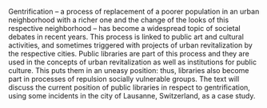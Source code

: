 Gentrification – a process of replacement of a poorer population in an urban neighborhood with a richer one and the change of the looks of this respective neighborhood – has become a widespread topic of societal debates in recent years. This process is linked to public art and cultural activities, and sometimes triggered with projects of urban revitalization by the respective cities. Public libraries are part of this process and they are used in the concepts of urban revitalization as well as institutions for public culture. This puts them in an uneasy position: thus, libraries also become part in processes of repulsion socially vulnerable groups. The text will discuss the current position of public libraries in respect to gentrification, using some incidents in the city of Lausanne, Switzerland, as a case study.